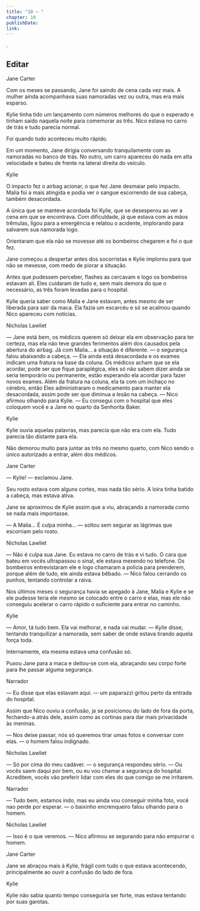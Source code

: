 ```yaml
---
title: "10 — "
chapter: 10
publishDate: 
link: 
---
```


.

## Editar

Jane Carter

Com os meses se passando, Jane foi saindo de cena cada vez mais. A mulher ainda acompanhava suas namoradas vez ou outra, mas era mais esparso.

Kylie tinha tido um lançamento com números melhores do que o esperado e tinham saído naquela noite para comemorar as três. Nico estava no carro de trás e tudo parecia normal.

Foi quando tudo aconteceu muito rápido.

Em um momento, Jane dirigia conversando tranquilamente com as namoradas no banco de trás. No outro, um carro apareceu do nada em alta velocidade e bateu de frente na lateral direita do veículo.

Kylie

O impacto fez o airbag acionar, o que fez Jane desmaiar pelo impacto. Malia foi a mais atingida e podia ver o sangue escorrendo de sua cabeça, também desacordada.

A única que se manteve acordada foi Kylie, que se desesperou ao ver a cena em que se encontrava. Com dificuldade, já que estava com as mãos trêmulas, ligou para a emergência e relatou o acidente, implorando para salvarem sua namorada logo.

Orientaram que ela não se movesse até os bombeiros chegarem e foi o que fez.

Jane começou a despertar antes dos socorristas e Kylie implorou para que não se mexesse, com medo de piorar a situação.

Antes que pudessem perceber, flashes as cercavam e logo os bombeiros estavam ali. Eles cuidaram de tudo e, sem mais demora do que o necessário, as três foram levadas para o hospital.

Kylie queria saber como Malia e Jane estavam, antes mesmo de ser liberada para sair da maca. Ela fazia um escarcéu e só se acalmou quando Nico apareceu com notícias.

Nicholas Lawliet

— Jane está bem, os médicos querem só deixar ela em observação para ter certeza, mas ela não teve grandes ferimentos além dos causados pela abertura do airbag. Já com Malia... a situação é diferente. — o segurança falou abaixando a cabeça. — Ela ainda está desacordada e os exames indicam uma fratura na base da coluna. Os médicos acham que se ela acordar, pode ser que fique paraplégica, eles só não sabem dizer ainda se seria temporário ou permanente, estão esperando ela acordar para fazer novos exames. Além da fratura na coluna, ela ta com um inchaço no cérebro, então Eles administraram o medicamento para manter ela desacordada, assim pode ser que diminua a lesão na cabeça. — Nico afirmou olhando para Kylie. — Eu consegui com o hospital que eles coloquem você e a Jane no quarto da Senhorita Baker.

Kylie

Kylie ouvia aquelas palavras, mas parecia que não era com ela. Tudo parecia tão distante para ela.

Não demorou muito para juntar as três no mesmo quarto, com Nico sendo o único autorizado a entrar, além dos médicos.

Jane Carter

— Kylie! — exclamou Jane.

Seu rosto estava com alguns cortes, mas nada tão sério. A loira tinha batido a cabeça, mas estava ativa.

Jane se aproximou de Kylie assim que a viu, abraçando a namorada como se nada mais importasse.

— A Malia... É culpa minha... — soltou sem segurar as lágrimas que escorriam pelo rosto.

Nicholas Lawliet

— Não é culpa sua Jane. Eu estava no carro de trás e vi tudo. O cara que bateu em vocês ultrapassou o sinal, ele estava mexendo no telefone. Os bombeiros entrevistaram ele e logo chamaram a polícia para prenderem, porque além de tudo, ele ainda estava bêbado. — Nico falou cerrando os punhos, tentando controlar a raiva.

Nos últimos meses o segurança havia se apegado à Jane, Malia e Kylie e se ele pudesse teria ele mesmo se colocado entre o carro e elas, mas ele não conseguiu acelerar o carro rápido o suficiente para entrar no caminho.

Kylie

— Amor, tá tudo bem. Ela vai melhorar, e nada vai mudar. — Kylie disse, tentando tranquilizar a namorada, sem saber de onde estava tirando aquela força toda.

Internamente, ela mesma estava uma confusão só.

Puxou Jane para a maca e deitou-se com ela, abraçando seu corpo forte para lhe passar alguma segurança.

Narrador

— Eu disse que elas estavam aqui. — um paparazzi gritou perto da entrada do hospital.

Assim que Nico ouviu a confusão, ja se posicionou do lado de fora da porta, fechando-a atrás dele, assim como as cortinas para dar mais privacidade às meninas.

— Nos deixe passar, nós só queremos tirar umas fotos e conversar com elas. — o homem falou indignado.

Nicholas Lawliet

— Só por cima do meu cadáver. — o segurança respondeu sério. — Ou vocês saem daqui por bem, ou eu vou chamar a segurança do hospital. Acreditem, vocês vão preferir lidar com eles do que comigo se me irritarem.

Narrador

— Tudo bem, estamos indo, mas eu ainda vou conseguir minha foto, você nao perde por esperar. — o baixinho encrenqueiro falou olhando para o homem.

Nicholas Lawliet

— Isso é o que veremos. — Nico afirmou se segurando para não empurrar o homem.

Jane Carter

Jane se abraçou mais à Kylie, frágil com tudo o que estava acontecendo, principalmente ao ouvir a confusão do lado de fora.

Kylie

Kylie não sabia quanto tempo conseguiria ser forte, mas estava tentando por suas garotas.
